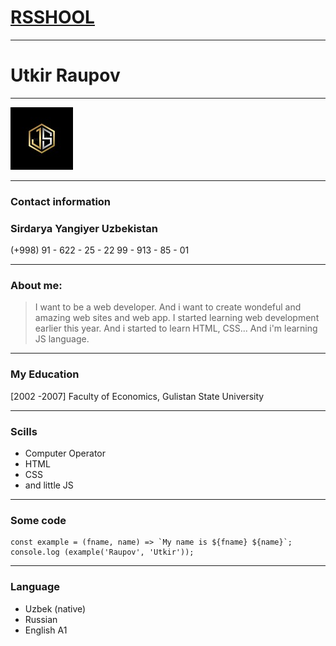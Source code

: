 # **[RSSHOOL](https://rs.school/)**

---

# Utkir Raupov

---

![Logo](logo.png)

---

### **Contact information**

### Sirdarya Yangiyer Uzbekistan

(+998) 91 - 622 - 25 - 22
99 - 913 - 85 - 01

---

### About me:

> I want to be a web developer. And i want to create wondeful and amazing web sites and web app. I started learning web development earlier this year. And i started to learn HTML, CSS... And i'm learning JS language.

---

### My Education

[2002 -2007] Faculty of Economics, Gulistan State University

---

### Scills

- Computer Operator
- HTML
- CSS
- and little JS

---

### Some code

```
const example = (fname, name) => `My name is ${fname} ${name}`;
console.log (example('Raupov', 'Utkir'));

```

---

### Language

- Uzbek (native)
- Russian
- English A1
